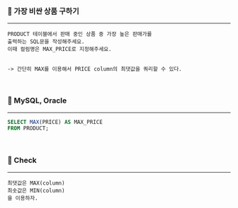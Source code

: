 ### 📖 가장 비싼 상품 구하기
---
```
PRODUCT 테이블에서 판매 중인 상품 중 가장 높은 판매가를 
출력하는 SQL문을 작성해주세요. 
이때 컬럼명은 MAX_PRICE로 지정해주세요.


-> 간단히 MAX를 이용해서 PRICE column의 최댓값을 쿼리할 수 있다.
```

<br>

### 📖 MySQL, Oracle
---
```SQL
SELECT MAX(PRICE) AS MAX_PRICE
FROM PRODUCT;
```

<br>

### 📖 Check
---
```
최댓값은 MAX(column)
최솟값은 MIN(column)
을 이용하자.
```
